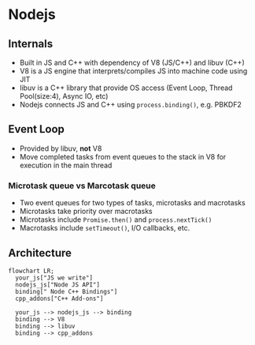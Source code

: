 # Nodejs
## Internals
 - Built in JS and C++ with dependency of V8 (JS/C++) and libuv (C++)
 - V8 is a JS engine that interprets/compiles JS into machine code using JIT 
 - libuv is a C++ library that provide OS access (Event Loop, Thread Pool(size:4), Async IO, etc)
 - Nodejs connects JS and C++ using `process.binding()`, e.g. PBKDF2
## Event Loop
 - Provided by libuv, **not** V8
 - Move completed tasks from event queues to the stack in V8 for execution in the main thread
### Microtask queue vs Marcotask queue
 - Two event queues for two types of tasks, microtasks and macrotasks
 - Microtasks take priority over macrotasks
 - Microtasks include `Promise.then()` and `process.nextTick()`
 - Macrotasks include `setTimeout()`, I/O callbacks, etc.
## Architecture
```mermaid
flowchart LR;
  your_js["JS we write"]
  nodejs_js["Node JS API"]
  binding[" Node C++ Bindings"]
  cpp_addons["C++ Add-ons"]

  your_js --> nodejs_js --> binding
  binding --> V8
  binding --> libuv
  binding --> cpp_addons
```
